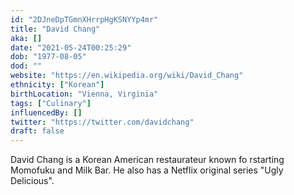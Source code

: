 ```yaml
---
id: "2DJneDpTGmnXHrrpHgKSNYYp4mr"
title: "David Chang"
aka: []
date: "2021-05-24T00:25:29"
dob: "1977-08-05"
dod: ""
website: "https://en.wikipedia.org/wiki/David_Chang"
ethnicity: ["Korean"]
birthLocation: "Vienna, Virginia"
tags: ["Culinary"]
influencedBy: []
twitter: "https://twitter.com/davidchang"
draft: false
---
```


David Chang is a Korean American restaurateur known fo rstarting Momofuku and
Milk Bar. He also has a Netflix original series "Ugly Delicious".
